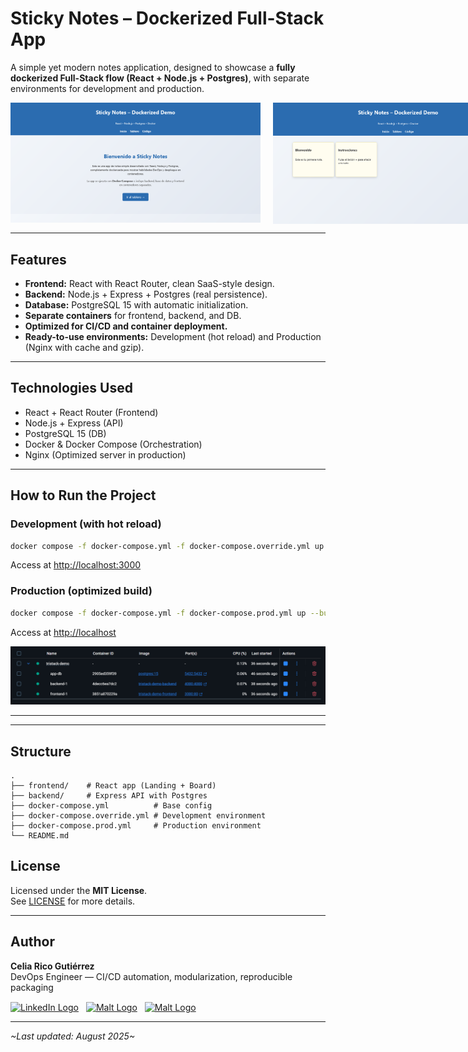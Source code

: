 # Sticky Notes – Dockerized Full-Stack App

A simple yet modern notes application, designed to showcase a **fully dockerized Full-Stack flow (React + Node.js + Postgres)**, with separate environments for development and production.

<div style="display: flex; gap: 20px; align-items: flex-start;">
<img src="docs/images/pagina-principal.png" alt="Main Page" width="400"/>
    <img src="docs/images/notes.png" alt="Sticky Notes Board" width="400"/>
</div>

---

## Features

- **Frontend:** React with React Router, clean SaaS-style design.
- **Backend:** Node.js + Express + Postgres (real persistence).
- **Database:** PostgreSQL 15 with automatic initialization.
- **Separate containers** for frontend, backend, and DB.
- **Optimized for CI/CD and container deployment.**
- **Ready-to-use environments:** Development (hot reload) and Production (Nginx with cache and gzip).

---

## Technologies Used
- React + React Router (Frontend)
- Node.js + Express (API)
- PostgreSQL 15 (DB)
- Docker & Docker Compose (Orchestration)
- Nginx (Optimized server in production)

---

## How to Run the Project

### Development (with hot reload)
```bash
docker compose -f docker-compose.yml -f docker-compose.override.yml up
```
Access at [http://localhost:3000](http://localhost:3000)

### Production (optimized build)
```bash
docker compose -f docker-compose.yml -f docker-compose.prod.yml up --build -d
```
Access at [http://localhost](http://localhost)

<div align="center">
    <img src="docs/images/containers.PNG" alt="Docker Containers Overview" width="700"/>
</div>

---

---

## Structure
```
.
├── frontend/    # React app (Landing + Board)
├── backend/     # Express API with Postgres
├── docker-compose.yml          # Base config
├── docker-compose.override.yml # Development environment
├── docker-compose.prod.yml     # Production environment
└── README.md
```

## License

Licensed under the **MIT License**.  
See [LICENSE](LICENSE) for more details.

---

## Author

**Celia Rico Gutiérrez**  
DevOps Engineer — CI/CD automation, modularization, reproducible packaging 

[<img src="https://cdn.jsdelivr.net/gh/devicons/devicon/icons/linkedin/linkedin-original.svg" alt="LinkedIn Logo" width="35" style="vertical-align:middle; margin-right:8px;"/>](https://www.linkedin.com/in/celiaricogutierrez)
[<img src="https://play-lh.googleusercontent.com/1r1DdWXDT9K7D2yBwPkVyXQFEjLL0cMrR6SxBvcNXXwpi8aZN0ZKS61CVdtvK6pmpg" alt="Malt Logo" width="35" style="vertical-align:middle; margin-right:8px;"/>](https://www.malt.es/profile/celiaricogutierrez)
[<img src="https://images.icon-icons.com/3781/PNG/512/upwork_icon_231982.png" alt="Malt Logo" width="35" style="vertical-align:middle;"/>](https://www.upwork.com/freelancers/~01898dfb872ff48b7a?mp_source=share)

---

_\~Last updated: August 2025\~_

